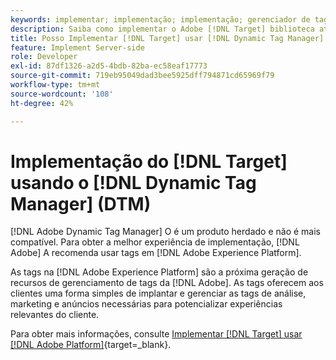 ```yaml
---
keywords: implementar; implementação; implementação; gerenciador de tags; dtm; at.js; dynamic tag management
description: Saiba como implementar o Adobe [!DNL Target] biblioteca at.js usando o Dynamic Tag Management (DTM) herdado. Tags em [!DNL Adobe Experience Platform] é o método preferido para implementar o [!DNL Target].
title: Posso Implementar [!DNL Target] usar [!DNL Dynamic Tag Manager] (DTM)?
feature: Implement Server-side
role: Developer
exl-id: 87df1326-a2d5-4bdb-82ba-ec58eaf17773
source-git-commit: 719eb95049dad3bee5925dff794871cd65969f79
workflow-type: tm+mt
source-wordcount: '108'
ht-degree: 42%

---
```


# Implementação do [!DNL Target] usando o [!DNL Dynamic Tag Manager] (DTM)

[!DNL Adobe Dynamic Tag Manager] O é um produto herdado e não é mais compatível. Para obter a melhor experiência de implementação, [!DNL Adobe] A recomenda usar tags em [!DNL Adobe Experience Platform].

As tags na [!DNL Adobe Experience Platform] são a próxima geração de recursos de gerenciamento de tags da [!DNL Adobe]. As tags oferecem aos clientes uma forma simples de implantar e gerenciar as tags de análise, marketing e anúncios necessárias para potencializar experiências relevantes do cliente.

Para obter mais informações, consulte [Implementar [!DNL Target] usar [!DNL Adobe Platform]](https://developer.adobe.com/target/implement/client-side/atjs/how-to-deployatjs/implement-target-using-adobe-launch/){target=_blank}.

